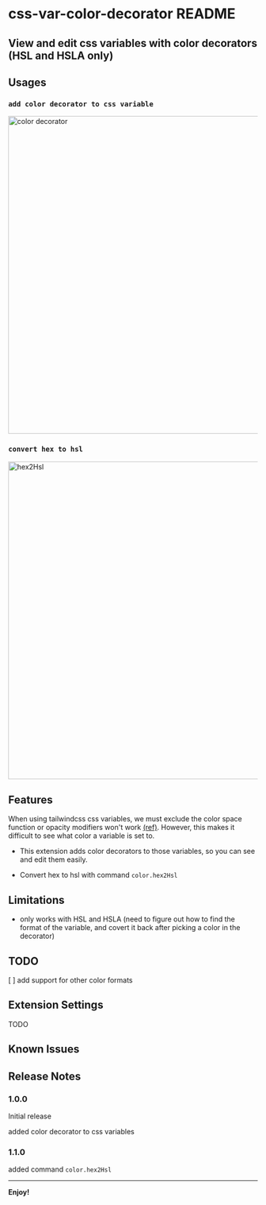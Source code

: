 # css-var-color-decorator README

## **View and edit css variables with color decorators (HSL and HSLA only)**

## Usages

### `add color decorator to css variable`
<!-- ![color decorator](https://raw.githubusercontent.com/meouwu-dev/css-var-color-decorator/master/assets/feature-color-decorator.gif) -->
<img 
  alt="color decorator"
  src="https://raw.githubusercontent.com/meouwu-dev/css-var-color-decorator/master/assets/feature-color-decorator.gif"
  width="640"
 />

### `convert hex to hsl`
<!-- ![hex2Hsl](https://raw.githubusercontent.com/meouwu-dev/css-var-color-decorator/master/assets/feature-hex2hsl.gif) -->
<img
  alt="hex2Hsl"
  src="https://raw.githubusercontent.com/meouwu-dev/css-var-color-decorator/master/assets/feature-hex2hsl.gif"
  width="640"
/>


## Features

When using tailwindcss css variables, 
we must exclude the color space function or opacity modifiers won't work 
[(ref)](https://tailwindcss.com/docs/customizing-colors#using-css-variables). 
However, this makes it difficult to see what color a variable is set to. 

- This extension adds color decorators to those variables, so you can see and edit them easily.

- Convert hex to hsl with command `color.hex2Hsl`

## Limitations

- only works with HSL and HSLA (need to figure out how to find the format of the variable, and covert it back after picking a color in the decorator)

## TODO

[ ] add support for other color formats

## Extension Settings

TODO

## Known Issues


## Release Notes

### 1.0.0

Initial release

added color decorator to css variables

### 1.1.0

added command `color.hex2Hsl`

---

**Enjoy!**
